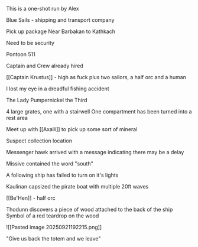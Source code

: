 This is a one-shot run by Alex

Blue Sails - shipping and transport company

Pick up package Near Barbakan to Kathkach 

Need to be security

Pontoon 511

Captain and Crew already hired

[[Captain Krustus]] - high as fuck
plus two sailors, a half orc and a human 

I lost my eye in a dreadful fishing accident

The Lady Pumpernickel the Third

4 large grates, one with a stairwell
One compartment has been turned into a rest area


Meet up with [[Axalli]] to pick up some sort of mineral

Suspect collection location

Messenger hawk arrived with a message indicating there may be a delay

Missive contained the word "south"

A following ship has failed to turn on it's lights

Kaulinan capsized the pirate boat with multiple 20ft waves

[[Be'Hen]] - half orc

Thodunn discovers a piece of wood attached to the back of the ship
Symbol of a red teardrop on the wood

![[Pasted image 20250921192215.png]]

"Give us back the totem and we leave"


